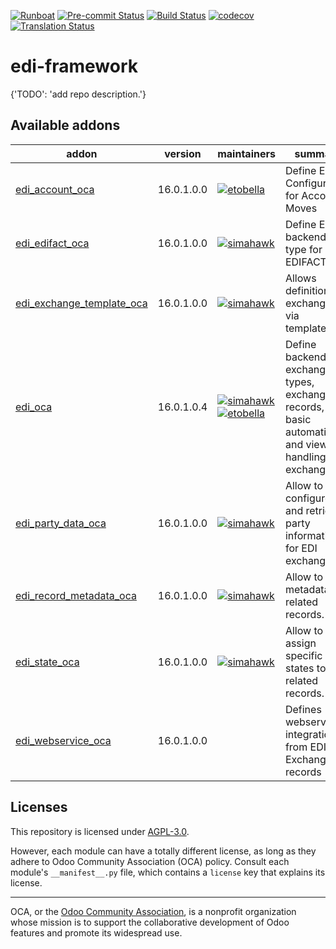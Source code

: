 
[![Runboat](https://img.shields.io/badge/runboat-Try%20me-875A7B.png)](https://runboat.odoo-community.org/builds?repo=OCA/edi-framework&target_branch=16.0)
[![Pre-commit Status](https://github.com/OCA/edi-framework/actions/workflows/pre-commit.yml/badge.svg?branch=16.0)](https://github.com/OCA/edi-framework/actions/workflows/pre-commit.yml?query=branch%3A16.0)
[![Build Status](https://github.com/OCA/edi-framework/actions/workflows/test.yml/badge.svg?branch=16.0)](https://github.com/OCA/edi-framework/actions/workflows/test.yml?query=branch%3A16.0)
[![codecov](https://codecov.io/gh/OCA/edi-framework/branch/16.0/graph/badge.svg)](https://codecov.io/gh/OCA/edi-framework)
[![Translation Status](https://translation.odoo-community.org/widgets/edi-framework-16-0/-/svg-badge.svg)](https://translation.odoo-community.org/engage/edi-framework-16-0/?utm_source=widget)

<!-- /!\ do not modify above this line -->

# edi-framework

{'TODO': 'add repo description.'}

<!-- /!\ do not modify below this line -->

<!-- prettier-ignore-start -->

[//]: # (addons)

Available addons
----------------
addon | version | maintainers | summary
--- | --- | --- | ---
[edi_account_oca](edi_account_oca/) | 16.0.1.0.0 | [![etobella](https://github.com/etobella.png?size=30px)](https://github.com/etobella) | Define EDI Configuration for Account Moves
[edi_edifact_oca](edi_edifact_oca/) | 16.0.1.0.0 | [![simahawk](https://github.com/simahawk.png?size=30px)](https://github.com/simahawk) | Define EDI backend type for EDIFACT.
[edi_exchange_template_oca](edi_exchange_template_oca/) | 16.0.1.0.0 | [![simahawk](https://github.com/simahawk.png?size=30px)](https://github.com/simahawk) | Allows definition of exchanges via templates.
[edi_oca](edi_oca/) | 16.0.1.0.4 | [![simahawk](https://github.com/simahawk.png?size=30px)](https://github.com/simahawk) [![etobella](https://github.com/etobella.png?size=30px)](https://github.com/etobella) | Define backends, exchange types, exchange records, basic automation and views for handling EDI exchanges.
[edi_party_data_oca](edi_party_data_oca/) | 16.0.1.0.0 | [![simahawk](https://github.com/simahawk.png?size=30px)](https://github.com/simahawk) | Allow to configure and retrieve party information for EDI exchanges.
[edi_record_metadata_oca](edi_record_metadata_oca/) | 16.0.1.0.0 | [![simahawk](https://github.com/simahawk.png?size=30px)](https://github.com/simahawk) | Allow to store metadata for related records.
[edi_state_oca](edi_state_oca/) | 16.0.1.0.0 | [![simahawk](https://github.com/simahawk.png?size=30px)](https://github.com/simahawk) | Allow to assign specific EDI states to related records.
[edi_webservice_oca](edi_webservice_oca/) | 16.0.1.0.0 |  | Defines webservice integration from EDI Exchange records

[//]: # (end addons)

<!-- prettier-ignore-end -->

## Licenses

This repository is licensed under [AGPL-3.0](LICENSE).

However, each module can have a totally different license, as long as they adhere to Odoo Community Association (OCA)
policy. Consult each module's `__manifest__.py` file, which contains a `license` key
that explains its license.

----
OCA, or the [Odoo Community Association](http://odoo-community.org/), is a nonprofit
organization whose mission is to support the collaborative development of Odoo features
and promote its widespread use.
